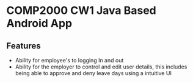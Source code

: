 # COMP2000 CW1 Java Based Android App

## Features
- Ability for employee's to logging In and out
- Ability for the employer to control and edit user details, this includes being able to approve and deny leave days using a intuitive UI



